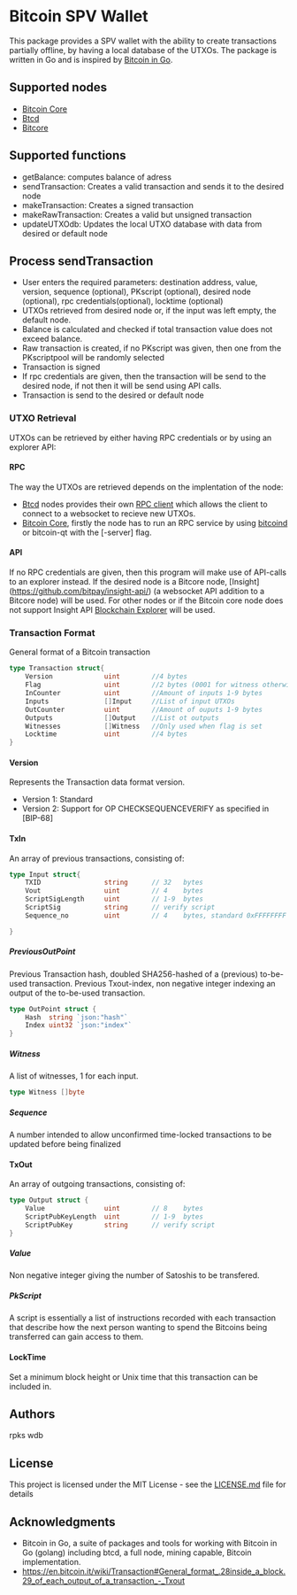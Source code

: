 # Bitcoin SPV Wallet
This package provides a SPV wallet with the ability to create transactions partially offline, by having a local database of the UTXOs. The package is written in Go and is  inspired by [Bitcoin in Go](https://github.com/btcsuite).

## Supported nodes
* [Bitcoin Core](https://bitcoin.org/en/bitcoin-core/)
* [Btcd](https://github.com/btcsuite/btcd)
* [Bitcore](https://bitcore.io/)

## Supported functions
* getBalance: computes balance of adress
* sendTransaction: Creates a valid transaction and sends it to the desired node
* makeTransaction: Creates a signed transaction
* makeRawTransaction: Creates a valid but unsigned transaction
* updateUTXOdb: Updates the local UTXO database with data from desired or default node

## Process sendTransaction
* User enters the required parameters:  destination address,  value, version, sequence (optional), PKscript (optional), desired node (optional), rpc credentials(optional), locktime (optional)
* UTXOs retrieved from desired node or, if the input was left empty, the default node.
* Balance is calculated and checked if total transaction value does not exceed balance.
* Raw transaction is created, if no PKscript was given, then one from the PKscriptpool will be randomly selected
* Transaction is signed
* If rpc credentials are given, then the transaction will be send to the desired node, if not then it will be send using API calls.
* Transaction is send to the desired or default node


### UTXO Retrieval
UTXOs can be retrieved by either having RPC credentials or by using an explorer API:
#### RPC
The way the UTXOs are retrieved depends on the implentation of the node:
* [Btcd](https://github.com/btcsuite/btcd) nodes provides their own [RPC client](https://github.com/btcsuite/btcd/tree/master/rpcclient/examples/btcwalletwebsockets) which allows the client to connect to a websocket to recieve new UTXOs.
* [Bitcoin Core](https://bitcoin.org/en/bitcoin-core/), firstly the node has to run an RPC service by using [bitcoind](https://en.bitcoin.it/wiki/Bitcoind)  or bitcoin-qt with the [-server] flag.

#### API
If no RPC credentials are given, then this program will make use of API-calls to an explorer instead.  If the desired node is a Bitcore node, [Insight] (https://github.com/bitpay/insight-api/) (a websocket API addition to a Bitcore node) will be used. For other nodes or if the Bitcoin core node does not support Insight API  [Blockchain Explorer](https://www.blockchain.com/explorer) will be used.

### Transaction Format
General format of a Bitcoin transaction
```go
type Transaction struct{
	Version 			uint 		//4 bytes
	Flag 				uint		//2 bytes (0001 for witness otherwise empty)
	InCounter 			uint		//Amount of inputs 1-9 bytes
	Inputs 				[]Input		//List of input UTXOs
	OutCounter 			uint 		//Amount of ouputs 1-9 bytes
	Outputs 			[]Output	//List ot outputs
	Witnesses 			[]Witness 	//Only used when flag is set
	Locktime			uint		//4 bytes
}
```
#### Version
Represents the Transaction data format version.
* Version 1: Standard
* Version 2: Support for OP CHECKSEQUENCEVERIFY as specified in [BIP-68]

#### TxIn
An array of previous transactions, consisting of:
```go
type Input struct{
	TXID 				string		// 32 	bytes
	Vout 				uint		// 4	bytes
	ScriptSigLength 	uint		// 1-9	bytes
	ScriptSig 			string		// verify script
	Sequence_no			uint		// 4 	bytes, standard 0xFFFFFFFF

}
```
##### PreviousOutPoint
Previous Transaction hash, doubled SHA256-hashed of a (previous) to-be-used transaction.
Previous Txout-index, non negative integer indexing an output of the to-be-used transaction.
```go
type OutPoint struct {
	Hash  string `json:"hash"`
	Index uint32 `json:"index"`
}
```
##### Witness
A list of witnesses, 1 for each input.
```go
type Witness []byte
```
##### Sequence
A number intended to allow unconfirmed time-locked transactions to be updated before being finalized

#### TxOut
An array of outgoing transactions, consisting of:
```go
type Output struct {
	Value 				uint		// 8	bytes
	ScriptPubKeyLength 	uint 		// 1-9	bytes
	ScriptPubKey		string		// verify script
}
```
##### Value
Non negative integer giving the number of Satoshis to be transfered.

##### PkScript
A script is essentially a list of instructions recorded with each transaction that describe how the next person wanting to spend the Bitcoins being transferred can gain access to them.

#### LockTime
Set a minimum block height or Unix time that this transaction can be included in.

## Authors
rpks
wdb
## License

This project is licensed under the MIT License - see the [LICENSE.md](LICENSE.md) file for details

## Acknowledgments
* Bitcoin in Go, a suite of packages and tools for working with Bitcoin in Go (golang) including btcd, a full node, mining capable, Bitcoin implementation.
* https://en.bitcoin.it/wiki/Transaction#General_format_.28inside_a_block.29_of_each_output_of_a_transaction_-_Txout


